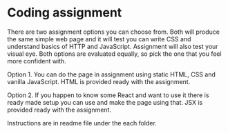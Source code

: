 # Coding assignment

There are two assignment options you can choose from. Both will produce the same simple web page and it will test you can write CSS and understand basics of HTTP and JavaScript. Assignment will also test your visual eye. Both options are evaluated equally, so pick the one that you feel more confident with.

Option 1. You can do the page in assignment using static HTML, CSS and vanilla JavaScript. HTML is provided ready with the assignment.

Option 2. If you happen to know some React and want to use it there is ready made setup you can use and make the page using that. JSX is provided ready with the assignment.

Instructions are in readme file under the each folder.
